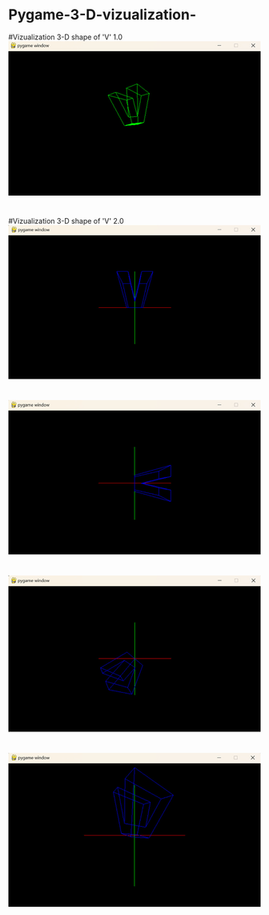 # Pygame-3-D-vizualization-

#Vizualization 3-D shape of 'V' 1.0 
![Menu](https://github.com/starvova04/Pygame-3-D-vizualization-/blob/main/images/1.jpg)
#
#Vizualization 3-D shape of 'V' 2.0 
![Menu2](https://github.com/starvova04/Pygame-3-D-vizualization-/blob/main/images/2.jpg)
#
![Menu3](https://github.com/starvova04/Pygame-3-D-vizualization-/blob/main/images/3.jpg)
#
![Disk](https://github.com/starvova04/Pygame-3-D-vizualization-/blob/main/images/4.jpg)
#
![Menu4](https://github.com/starvova04/Pygame-3-D-vizualization-/blob/main/images/5.jpg)
